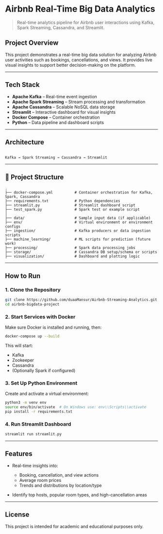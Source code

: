 # Airbnb Real-Time Big Data Analytics

> Real-time analytics pipeline for Airbnb user interactions using Kafka, Spark Streaming, Cassandra, and Streamlit.

## Project Overview

This project demonstrates a real-time big data solution for analyzing Airbnb user activities such as bookings, cancellations, and views. It provides live visual insights to support better decision-making on the platform.

---

## Tech Stack

- **Apache Kafka** – Real-time event ingestion  
- **Apache Spark Streaming** – Stream processing and transformation  
- **Apache Cassandra** – Scalable NoSQL data storage  
- **Streamlit** – Interactive dashboard for visual insights  
- **Docker Compose** – Container orchestration  
- **Python** – Data pipeline and dashboard scripts

---

## Architecture

```

Kafka → Spark Streaming → Cassandra → Streamlit

````

---

## 📁 Project Structure

```text
.
├── docker-compose.yml          # Container orchestration for Kafka, Spark, Cassandra
├── requirements.txt            # Python dependencies
├── streamlit.py                # Streamlit dashboard script
├── test_spark.py               # Spark test or example script
│
├── data/                       # Sample input data (if applicable)
├── env/                        # Virtual environment or environment configs
├── ingestion/                  # Kafka producers or data ingestion scripts
├── machine_learning/           # ML scripts for prediction (future work)
├── processing/                 # Spark data processing jobs
├── storage/                    # Cassandra DB setup/schema or scripts
├── visualization/              # Dashboard and plotting logic
````

---

## How to Run

### 1. Clone the Repository

```bash
git clone https://github.com/duaaMansur/Airbnb-Streaming-Analytics.git
cd airbnb-bigdata-project
```

### 2. Start Services with Docker

Make sure Docker is installed and running, then:

```bash
docker-compose up --build
```

This will start:

* Kafka
* Zookeeper
* Cassandra
* (Optionally Spark if configured)

### 3. Set Up Python Environment

Create and activate a virtual environment:

```bash
python3 -m venv env
source env/bin/activate  # On Windows use: env\\Scripts\\activate
pip install -r requirements.txt
```

### 4. Run Streamlit Dashboard

```bash
streamlit run streamlit.py
```

---

## Features

* Real-time insights into:

  * Booking, cancellation, and view actions
  * Average room prices
  * Trends and distributions by location/type
* Identify top hosts, popular room types, and high-cancellation areas

---

## License

This project is intended for academic and educational purposes only.

```



